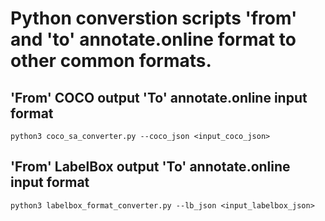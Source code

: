# Python converstion scripts 'from' and 'to' annotate.online format to other common formats.


## 'From' COCO output 'To' annotate.online input format

    python3 coco_sa_converter.py --coco_json <input_coco_json>

## 'From' LabelBox output 'To' annotate.online input format

    python3 labelbox_format_converter.py --lb_json <input_labelbox_json>

